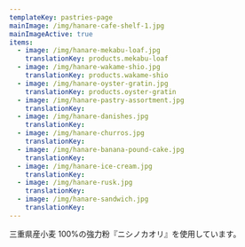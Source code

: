 ```yaml
---
templateKey: pastries-page
mainImage: /img/hanare-cafe-shelf-1.jpg
mainImageActive: true
items:
  - image: /img/hanare-mekabu-loaf.jpg
    translationKey: products.mekabu-loaf
  - image: /img/hanare-wakame-shio.jpg
    translationKey: products.wakame-shio
  - image: /img/hanare-oyster-gratin.jpg
    translationKey: products.oyster-gratin
  - image: /img/hanare-pastry-assortment.jpg
    translationKey:
  - image: /img/hanare-danishes.jpg
    translationKey:
  - image: /img/hanare-churros.jpg
    translationKey:
  - image: /img/hanare-banana-pound-cake.jpg
    translationKey:
  - image: /img/hanare-ice-cream.jpg
    translationKey:
  - image: /img/hanare-rusk.jpg
    translationKey:
  - image: /img/hanare-sandwich.jpg
    translationKey:
---
```


三重県産小麦 100%の強力粉『ニシノカオリ』を使用しています。
